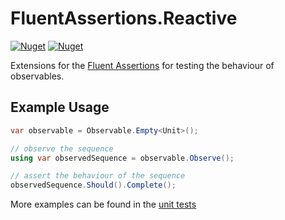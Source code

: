# FluentAssertions.Reactive

[![Nuget](https://img.shields.io/nuget/dt/FluentAssertions.Reactive)](https://www.nuget.org/packages/FluentAssertions.Reactive/)
[![Nuget](https://img.shields.io/nuget/vpre/FluentAssertions.Reactive)](https://www.nuget.org/packages/FluentAssertions.Reactive)

Extensions for the [Fluent Assertions](https://www.fluentassertions.com) for testing the behaviour of observables.

## Example Usage

```csharp
var observable = Observable.Empty<Unit>();

// observe the sequence
using var observedSequence = observable.Observe();

// assert the behaviour of the sequence
observedSequence.Should().Complete();

```

More examples can be found in the [unit tests](https://github.com/fluentassertions/fluentassertions.reactive/blob/master/Tests/FluentAssertions.Reactive.Specs/ReactiveAssertionSpecs.cs)


